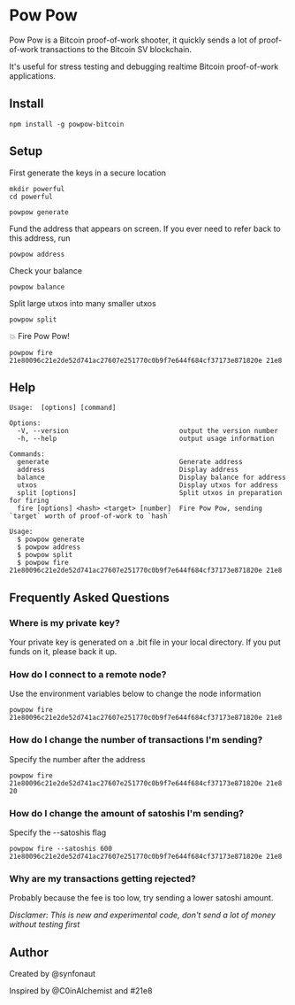 # Pow Pow

Pow Pow is a Bitcoin proof-of-work shooter, it quickly sends a lot of proof-of-work transactions to the Bitcoin SV blockchain.

It's useful for stress testing and debugging realtime Bitcoin proof-of-work applications.

## Install

    npm install -g powpow-bitcoin

## Setup

First generate the keys in a secure location

    mkdir powerful
    cd powerful

    powpow generate


Fund the address that appears on screen. If you ever need to refer back to this address, run

    powpow address


Check your balance

    powpow balance

Split large utxos into many smaller utxos

    powpow split

💥 Fire Pow Pow!

    powpow fire 21e80096c21e2de52d741ac27607e251770c0b9f7e644f684cf37173e871820e 21e8


## Help

    Usage:  [options] [command]

    Options:
      -V, --version                            output the version number
      -h, --help                               output usage information

    Commands:
      generate                                 Generate address
      address                                  Display address
      balance                                  Display balance for address
      utxos                                    Display utxos for address
      split [options]                          Split utxos in preparation for firing
      fire [options] <hash> <target> [number]  Fire Pow Pow, sending `target` worth of proof-of-work to `hash`

    Usage:
      $ powpow generate
      $ powpow address
      $ powpow split
      $ powpow fire 21e80096c21e2de52d741ac27607e251770c0b9f7e644f684cf37173e871820e 21e8


## Frequently Asked Questions

### Where is my private key?

Your private key is generated on a .bit file in your local directory. If you put funds on it, please back it up.

### How do I connect to a remote node?

Use the environment variables below to change the node information

    powpow fire 21e80096c21e2de52d741ac27607e251770c0b9f7e644f684cf37173e871820e 21e8

### How do I change the number of transactions I'm sending?

Specify the number after the address

    powpow fire 21e80096c21e2de52d741ac27607e251770c0b9f7e644f684cf37173e871820e 21e8 20

### How do I change the amount of satoshis I'm sending?

Specify the --satoshis flag

    powpow fire --satoshis 600 21e80096c21e2de52d741ac27607e251770c0b9f7e644f684cf37173e871820e 21e8

### Why are my transactions getting rejected?

Probably because the fee is too low, try sending a lower satoshi amount.

*Disclamer: This is new and experimental code, don't send a lot of money without testing first*

## Author

Created by @synfonaut

Inspired by @C0inAlchemist and #21e8

